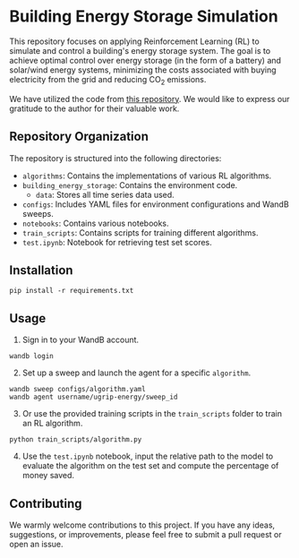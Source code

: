 # Building Energy Storage Simulation

This repository focuses on applying Reinforcement Learning (RL) to simulate and control a building's energy storage system. The goal is to achieve optimal control over energy storage (in the form of a battery) and solar/wind energy systems, minimizing the costs associated with buying electricity from the grid and reducing CO<sub>2</sub> emissions.

We have utilized the code from [this repository](https://github.com/tobirohrer/building-energy-storage-simulation). We would like to express our gratitude to the author for their valuable work.

## Repository Organization

The repository is structured into the following directories:

- `algorithms`: Contains the implementations of various RL algorithms.
- `building_energy_storage`: Contains the environment code.
  - `data`: Stores all time series data used.
- `configs`: Includes YAML files for environment configurations and WandB sweeps.
- `notebooks`: Contains various notebooks.
- `train_scripts`: Contains scripts for training different algorithms.
- `test.ipynb`: Notebook for retrieving test set scores.

## Installation

```
pip install -r requirements.txt
```

## Usage

1. Sign in to your WandB account.
```
wandb login
```
2. Set up a sweep and launch the agent for a specific `algorithm`.
```
wandb sweep configs/algorithm.yaml
wandb agent username/ugrip-energy/sweep_id
```
3. Or use the provided training scripts in the `train_scripts` folder to train an RL algorithm.
```
python train_scripts/algorithm.py
```
4. Use the `test.ipynb` notebook, input the relative path to the model to evaluate the algorithm on the test set and compute the percentage of money saved.

## Contributing

We warmly welcome contributions to this project. If you have any ideas, suggestions, or improvements, please feel free to submit a pull request or open an issue.